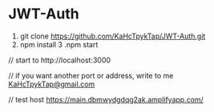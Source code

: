 # JWT-Auth
1. git clone https://github.com/KaHcTpykTap/JWT-Auth.git
2. npm install
3 .npm start

// start to http://localhost:3000

// if you want another port or address, write to me KaHcTpykTap@gmail.com

// test host https://main.dbmwydgdqg2ak.amplifyapp.com/
